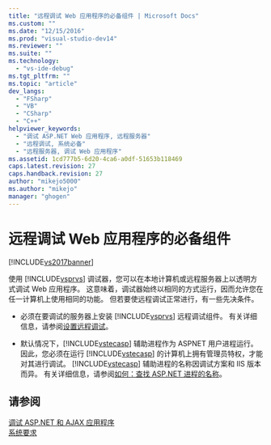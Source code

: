 ```yaml
---
title: "远程调试 Web 应用程序的必备组件 | Microsoft Docs"
ms.custom: ""
ms.date: "12/15/2016"
ms.prod: "visual-studio-dev14"
ms.reviewer: ""
ms.suite: ""
ms.technology: 
  - "vs-ide-debug"
ms.tgt_pltfrm: ""
ms.topic: "article"
dev_langs: 
  - "FSharp"
  - "VB"
  - "CSharp"
  - "C++"
helpviewer_keywords: 
  - "调试 ASP.NET Web 应用程序, 远程服务器"
  - "远程调试, 系统必备"
  - "远程服务器, 调试 Web 应用程序"
ms.assetid: 1cd777b5-6d20-4ca6-a0df-51653b118469
caps.latest.revision: 27
caps.handback.revision: 27
author: "mikejo5000"
ms.author: "mikejo"
manager: "ghogen"
---
```

# 远程调试 Web 应用程序的必备组件
[!INCLUDE[vs2017banner](../code-quality/includes/vs2017banner.md)]

使用 [!INCLUDE[vsprvs](../code-quality/includes/vsprvs_md.md)] 调试器，您可以在本地计算机或远程服务器上以透明方式调试 Web 应用程序。  这意味着，调试器始终以相同的方式运行，因而允许您在任一计算机上使用相同的功能。  但若要使远程调试正常进行，有一些先决条件。  
  
-   必须在要调试的服务器上安装 [!INCLUDE[vsprvs](../code-quality/includes/vsprvs_md.md)] 远程调试组件。  有关详细信息，请参阅[设置远程调试](../Topic/Set%20Up%20the%20Remote%20Tools%20on%20the%20Device.md)。  
  
-   默认情况下，[!INCLUDE[vstecasp](../code-quality/includes/vstecasp_md.md)] 辅助进程作为 ASPNET 用户进程运行。  因此，您必须在运行 [!INCLUDE[vstecasp](../code-quality/includes/vstecasp_md.md)] 的计算机上拥有管理员特权，才能对其进行调试。  [!INCLUDE[vstecasp](../code-quality/includes/vstecasp_md.md)] 辅助进程的名称因调试方案和 IIS 版本而异。  有关详细信息，请参阅[如何：查找 ASP.NET 进程的名称](../debugger/how-to-find-the-name-of-the-aspnet-process.md)。  
  
## 请参阅  
 [调试 ASP.NET 和 AJAX 应用程序](../debugger/debugging-aspnet-and-ajax-applications.md)   
 [系统要求](../debugger/aspnet-debugging-system-requirements.md)